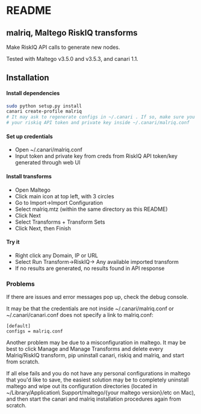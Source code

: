 # README

## malriq, Maltego RiskIQ transforms

Make RiskIQ API calls to generate new nodes.

Tested with Maltego v3.5.0 and v3.5.3, and canari 1.1.

## Installation

#### Install dependencies

````bash
sudo python setup.py install
canari create-profile malriq
# It may ask to regenerate configs in ~/.canari . If so, make sure you put back
# your riskiq API token and private key inside ~/.canari/malriq.conf
````

#### Set up credentials
* Open ~/.canari/malriq.conf
* Input token and private key from creds from RiskIQ API token/key generated through web UI

#### Install transforms
* Open Maltego
* Click main icon at top left, with 3 circles
* Go to Import->Import Configuration
* Select malriq.mtz (within the same directory as this README)
* Click Next
* Select Transforms + Transform Sets
* Click Next, then Finish

#### Try it
* Right click any Domain, IP or URL
* Select Run Transform->RiskIQ-> Any available imported transform
* If no results are generated, no results found in API response

### Problems

If there are issues and error messages pop up, check the debug console.

It may be that the credentials are not inside ~/.canari/malriq.conf or
~/.canari/canari.conf does not specify a link to malriq.conf:

````
[default]
configs = malriq.conf
````

Another problem may be due to a misconfiguration in maltego. It may be best to
click Manage and Manage Transforms and delete every Malriq/RiskIQ transform,
pip uninstall canari, riskiq and malriq, and start from scratch.

If all else fails and you do not have any personal configurations in maltego
that you'd like to save, the easiest solution may be to completely uninstall
maltego and wipe out its configuration directories (located in 
~/Library/Application\ Support/maltego/{your maltego version}/etc on Mac), and
then start the canari and malriq installation procedures again from scratch.
